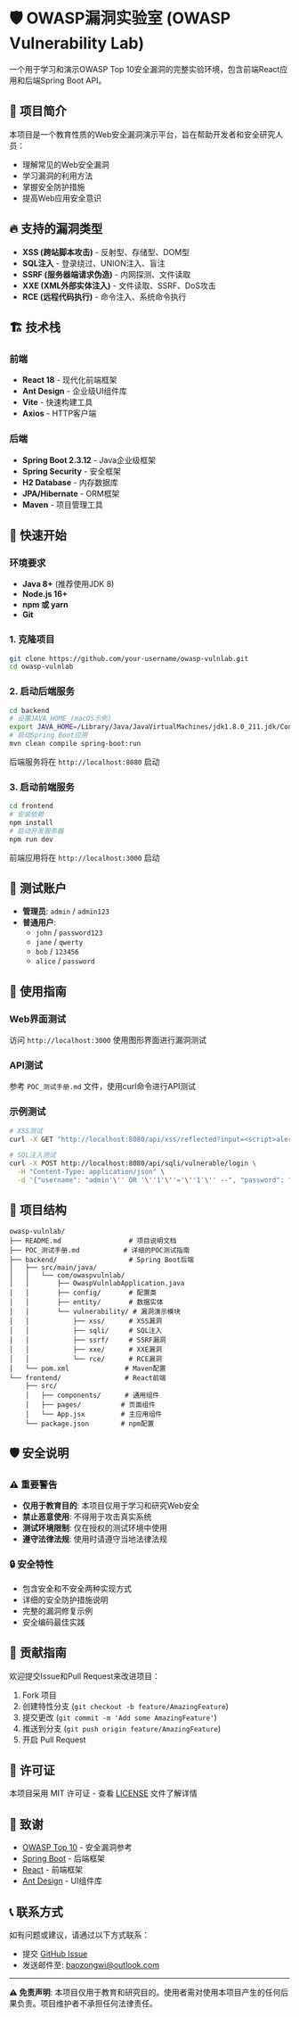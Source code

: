 # 🛡️ OWASP漏洞实验室 (OWASP Vulnerability Lab)

一个用于学习和演示OWASP Top 10安全漏洞的完整实验环境，包含前端React应用和后端Spring Boot API。

## 🎯 项目简介

本项目是一个教育性质的Web安全漏洞演示平台，旨在帮助开发者和安全研究人员：
- 理解常见的Web安全漏洞
- 学习漏洞的利用方法
- 掌握安全防护措施
- 提高Web应用安全意识

## 🔥 支持的漏洞类型

- **XSS (跨站脚本攻击)** - 反射型、存储型、DOM型
- **SQL注入** - 登录绕过、UNION注入、盲注
- **SSRF (服务器端请求伪造)** - 内网探测、文件读取
- **XXE (XML外部实体注入)** - 文件读取、SSRF、DoS攻击
- **RCE (远程代码执行)** - 命令注入、系统命令执行

## 🏗️ 技术栈

### 前端
- **React 18** - 现代化前端框架
- **Ant Design** - 企业级UI组件库
- **Vite** - 快速构建工具
- **Axios** - HTTP客户端

### 后端
- **Spring Boot 2.3.12** - Java企业级框架
- **Spring Security** - 安全框架
- **H2 Database** - 内存数据库
- **JPA/Hibernate** - ORM框架
- **Maven** - 项目管理工具

## 🚀 快速开始

### 环境要求
- **Java 8+** (推荐使用JDK 8)
- **Node.js 16+** 
- **npm 或 yarn**
- **Git**

### 1. 克隆项目
```bash
git clone https://github.com/your-username/owasp-vulnlab.git
cd owasp-vulnlab
```

### 2. 启动后端服务
```bash
cd backend
# 设置JAVA_HOME (macOS示例)
export JAVA_HOME=/Library/Java/JavaVirtualMachines/jdk1.8.0_211.jdk/Contents/Home
# 启动Spring Boot应用
mvn clean compile spring-boot:run
```

后端服务将在 `http://localhost:8080` 启动

### 3. 启动前端服务
```bash
cd frontend
# 安装依赖
npm install
# 启动开发服务器
npm run dev
```

前端应用将在 `http://localhost:3000` 启动

## 🔐 测试账户

- **管理员**: `admin` / `admin123`
- **普通用户**: 
  - `john` / `password123`
  - `jane` / `qwerty`
  - `bob` / `123456`
  - `alice` / `password`

## 📖 使用指南

### Web界面测试
访问 `http://localhost:3000` 使用图形界面进行漏洞测试

### API测试
参考 `POC_测试手册.md` 文件，使用curl命令进行API测试

### 示例测试
```bash
# XSS测试
curl -X GET "http://localhost:8080/api/xss/reflected?input=<script>alert('XSS')</script>"

# SQL注入测试
curl -X POST http://localhost:8080/api/sqli/vulnerable/login \
  -H "Content-Type: application/json" \
  -d '{"username": "admin'\'' OR '\''1'\''='\''1'\'' --", "password": "anything"}'
```

## 📁 项目结构

```
owasp-vulnlab/
├── README.md                 # 项目说明文档
├── POC_测试手册.md           # 详细的POC测试指南
├── backend/                  # Spring Boot后端
│   ├── src/main/java/
│   │   └── com/owaspvulnlab/
│   │       ├── OwaspVulnlabApplication.java
│   │       ├── config/       # 配置类
│   │       ├── entity/       # 数据实体
│   │       └── vulnerability/ # 漏洞演示模块
│   │           ├── xss/      # XSS漏洞
│   │           ├── sqli/     # SQL注入
│   │           ├── ssrf/     # SSRF漏洞
│   │           ├── xxe/      # XXE漏洞
│   │           └── rce/      # RCE漏洞
│   └── pom.xml              # Maven配置
└── frontend/                # React前端
    ├── src/
    │   ├── components/      # 通用组件
    │   ├── pages/          # 页面组件
    │   └── App.jsx         # 主应用组件
    └── package.json        # npm配置
```

## 🛡️ 安全说明

### ⚠️ 重要警告
- **仅用于教育目的**: 本项目仅用于学习和研究Web安全
- **禁止恶意使用**: 不得用于攻击真实系统
- **测试环境限制**: 仅在授权的测试环境中使用
- **遵守法律法规**: 使用时请遵守当地法律法规

### 🔒 安全特性
- 包含安全和不安全两种实现方式
- 详细的安全防护措施说明
- 完整的漏洞修复示例
- 安全编码最佳实践

## 🤝 贡献指南

欢迎提交Issue和Pull Request来改进项目：

1. Fork 项目
2. 创建特性分支 (`git checkout -b feature/AmazingFeature`)
3. 提交更改 (`git commit -m 'Add some AmazingFeature'`)
4. 推送到分支 (`git push origin feature/AmazingFeature`)
5. 开启 Pull Request

## 📄 许可证

本项目采用 MIT 许可证 - 查看 [LICENSE](LICENSE) 文件了解详情

## 🙏 致谢

- [OWASP Top 10](https://owasp.org/www-project-top-ten/) - 安全漏洞参考
- [Spring Boot](https://spring.io/projects/spring-boot) - 后端框架
- [React](https://reactjs.org/) - 前端框架
- [Ant Design](https://ant.design/) - UI组件库

## 📞 联系方式

如有问题或建议，请通过以下方式联系：
- 提交 [GitHub Issue](https://github.com/baozongwi/owasp-vulnlab/issues)
- 发送邮件至: baozongwi@outlook.com

---

**⚠️ 免责声明**: 本项目仅用于教育和研究目的。使用者需对使用本项目产生的任何后果负责。项目维护者不承担任何法律责任。
